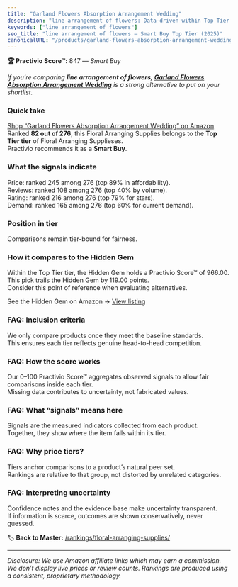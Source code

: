 ```yaml
---
title: "Garland Flowers Absorption Arrangement Wedding"
description: "line arrangement of flowers: Data-driven within Top Tier ranking using the Practivio Score™. Positioned by quality, value, demand, findability, momentum."
keywords: ["line arrangement of flowers"]
seo_title: "line arrangement of flowers — Smart Buy Top Tier (2025)"
canonicalURL: "/products/garland-flowers-absorption-arrangement-wedding-B09Q8HF974/"
---
```


**🏆 Practivio Score™:** 847 — _Smart Buy_


*If you're comparing **line arrangement of flowers**, **[Garland Flowers Absorption Arrangement Wedding](https://www.amazon.com/dp/B09Q8HF974?tag=practivio-20)** is a strong alternative to put on your shortlist.*
### Quick take
[Shop “Garland Flowers Absorption Arrangement Wedding” on Amazon](https://www.amazon.com/dp/B09Q8HF974?tag=practivio-20)
Ranked **82 out of 276**, this Floral Arranging Supplies belongs to the **Top Tier tier** of Floral Arranging Supplieses.  
Practivio recommends it as a **Smart Buy**.

### What the signals indicate
Price: ranked 245 among 276 (top 89% in affordability).  
Reviews: ranked 108 among 276 (top 40% by volume).  
Rating: ranked 216 among 276 (top 79% for stars).  
Demand: ranked 165 among 276 (top 60% for current demand).

### Position in tier
Comparisons remain tier-bound for fairness.

### How it compares to the Hidden Gem
Within the Top Tier tier, the Hidden Gem holds a Practivio Score™ of 966.00.  
This pick trails the Hidden Gem by 119.00 points.  
Consider this point of reference when evaluating alternatives.  

See the Hidden Gem on Amazon → [View listing](https://www.amazon.com/dp/B0C3BD3STT?tag=practivio-20)

### FAQ: Inclusion criteria
We only compare products once they meet the baseline standards.  
This ensures each tier reflects genuine head-to-head competition.

### FAQ: How the score works
Our 0–100 Practivio Score™ aggregates observed signals to allow fair comparisons inside each tier.  
Missing data contributes to uncertainty, not fabricated values.

### FAQ: What “signals” means here
Signals are the measured indicators collected from each product.  
Together, they show where the item falls within its tier.

### FAQ: Why price tiers?
Tiers anchor comparisons to a product’s natural peer set.  
Rankings are relative to that group, not distorted by unrelated categories.

### FAQ: Interpreting uncertainty
Confidence notes and the evidence base make uncertainty transparent.  
If information is scarce, outcomes are shown conservatively, never guessed.


🏷️ **Back to Master:** [/rankings/floral-arranging-supplies/](/rankings/floral-arranging-supplies/)

---
_Disclosure: We use Amazon affiliate links which may earn a commission. We don’t display live prices or review counts. Rankings are produced using a consistent, proprietary methodology._
